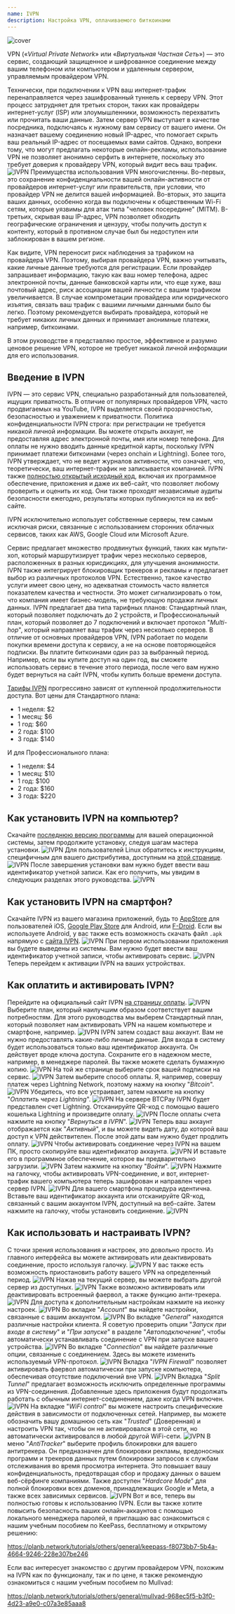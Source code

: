 ```yaml
---
name: IVPN
description: Настройка VPN, оплачиваемого биткоинами
---
```

![cover](assets/cover.webp)

VPN («*Virtual Private Network*» или «*Виртуальная Частная Сеть*») — это сервис, создающий защищенное и шифрованное соединение между вашим телефоном или компьютером и удаленным сервером, управляемым провайдером VPN.

Технически, при подключении к VPN ваш интернет-трафик перенаправляется через зашифрованный туннель к серверу VPN. Этот процесс затрудняет для третьих сторон, таких как провайдеры интернет-услуг (ISP) или злоумышленники, возможность перехватить или прочитать ваши данные. Затем сервер VPN выступает в качестве посредника, подключаясь к нужному вам сервису от вашего имени. Он назначает вашему соединению новый IP-адрес, что помогает скрыть ваш реальный IP-адрес от посещаемых вами сайтов. Однако, вопреки тому, что могут предлагать некоторые онлайн-рекламы, использование VPN не позволяет анонимно серфить в интернете, поскольку это требует доверия к провайдеру VPN, который видит весь ваш трафик.
![IVPN](assets/fr/01.webp)
Преимущества использования VPN многочисленны. Во-первых, это сохранение конфиденциальности вашей онлайн-активности от провайдеров интернет-услуг или правительств, при условии, что провайдер VPN не делится вашей информацией. Во-вторых, это защита ваших данных, особенно когда вы подключены к общественным Wi-Fi сетям, которые уязвимы для атак типа "человек посередине" (MITM). В-третьих, скрывая ваш IP-адрес, VPN позволяет обходить географические ограничения и цензуру, чтобы получить доступ к контенту, который в противном случае был бы недоступен или заблокирован в вашем регионе.

Как видите, VPN переносит риск наблюдения за трафиком на провайдера VPN. Поэтому, выбирая провайдера VPN, важно учитывать, какие личные данные требуются для регистрации. Если провайдер запрашивает информацию, такую как ваш номер телефона, адрес электронной почты, данные банковской карты или, что еще хуже, ваш почтовый адрес, риск ассоциации вашей личности с вашим трафиком увеличивается. В случае компрометации провайдера или юридического изъятия, связать ваш трафик с вашими личными данными было бы легко. Поэтому рекомендуется выбирать провайдера, который не требует никаких личных данных и принимает анонимные платежи, например, биткоинами.

В этом руководстве я представляю простое, эффективное и разумно ценовое решение VPN, которое не требует никакой личной информации для его использования.

## Введение в IVPN

IVPN — это сервис VPN, специально разработанный для пользователей, ищущих приватность. В отличие от популярных провайдеров VPN, часто продвигаемых на YouTube, IVPN выделяется своей прозрачностью, безопасностью и уважением к приватности.
Политика конфиденциальности IVPN строга: при регистрации не требуется никакой личной информации. Вы можете открыть аккаунт, не предоставляя адрес электронной почты, имя или номер телефона. Для оплаты не нужно вводить данные кредитной карты, поскольку IVPN принимает платежи биткоинами (через onchain и Lightning). Более того, IVPN утверждает, что не ведет журналов активности, что означает, что, теоретически, ваш интернет-трафик не записывается компанией.
IVPN также [полностью открытый исходный код](https://github.com/ivpn), включая их программное обеспечение, приложения и даже их веб-сайт, что позволяет любому проверить и оценить их код. Они также проходят независимые аудиты безопасности ежегодно, результаты которых публикуются на их веб-сайте.

IVPN исключительно использует собственные серверы, тем самым исключая риски, связанные с использованием сторонних облачных сервисов, таких как AWS, Google Cloud или Microsoft Azure.

Сервис предлагает множество продвинутых функций, таких как мульти-хоп, который маршрутизирует трафик через несколько серверов, расположенных в разных юрисдикциях, для улучшения анонимности. IVPN также интегрирует блокировщик трекеров и рекламы и предлагает выбор из различных протоколов VPN.
Естественно, такое качество услуги имеет свою цену, но адекватная стоимость часто является показателем качества и честности. Это может сигнализировать о том, что компания имеет бизнес-модель, не требующую продажи личных данных. IVPN предлагает два типа тарифных планов: Стандартный план, который позволяет подключать до 2 устройств, и Профессиональный план, который позволяет до 7 подключений и включает протокол "*Multi-hop*", который направляет ваш трафик через несколько серверов.
В отличие от основных провайдеров VPN, IVPN работает по модели покупки времени доступа к сервису, а не на основе повторяющейся подписки. Вы платите биткоинами один раз за выбранный период. Например, если вы купите доступ на один год, вы сможете использовать сервис в течение этого периода, после чего вам нужно будет вернуться на сайт IVPN, чтобы купить больше времени доступа.

[Тарифы IVPN](https://www.ivpn.net/en/pricing/) прогрессивно зависят от купленной продолжительности доступа. Вот цены для Стандартного плана:
- 1 неделя: $2
- 1 месяц: $6
- 1 год: $60
- 2 года: $100
- 3 года: $140

И для Профессионального плана:
- 1 неделя: $4
- 1 месяц: $10
- 1 год: $100
- 2 года: $160
- 3 года: $220

## Как установить IVPN на компьютер?
Скачайте [последнюю версию программы](https://www.ivpn.net/en/apps-windows/) для вашей операционной системы, затем продолжите установку, следуя шагам мастера установки. ![IVPN](assets/notext/02.webp)
Для пользователей Linux обратитесь к инструкциям, специфичным для вашего дистрибутива, доступным на [этой странице](https://www.ivpn.net/en/apps-linux/).
![IVPN](assets/notext/03.webp)
После завершения установки вам нужно будет ввести ваш идентификатор учетной записи. Как его получить, мы увидим в следующих разделах этого руководства.
![IVPN](assets/notext/04.webp)
## Как установить IVPN на смартфон?

Скачайте IVPN из вашего магазина приложений, будь то [AppStore](https://apps.apple.com/us/app/ivpn-secure-vpn-for-privacy/id1193122683) для пользователей iOS, [Google Play Store](https://play.google.com/store/apps/details?id=net.ivpn.client) для Android, или [F-Droid](https://f-droid.org/en/packages/net.ivpn.client). Если вы используете Android, у вас также есть возможность скачать файл `.apk` напрямую с [сайта IVPN](https://www.ivpn.net/en/apps-android/).
![IVPN](assets/notext/05.webp)
При первом использовании приложения вы будете выведены из системы. Вам нужно будет ввести ваш идентификатор учетной записи, чтобы активировать сервис.
![IVPN](assets/notext/06.webp)
Теперь перейдем к активации IVPN на ваших устройствах.

## Как оплатить и активировать IVPN?

Перейдите на официальный сайт IVPN [на страницу оплаты](https://www.ivpn.net/en/pricing/).
![IVPN](assets/notext/07.webp)
Выберите план, который наилучшим образом соответствует вашим потребностям. Для этого руководства мы выберем Стандартный план, который позволяет нам активировать VPN на нашем компьютере и смартфоне, например.
![IVPN](assets/notext/08.webp)
IVPN затем создаст ваш аккаунт. Вам не нужно предоставлять какие-либо личные данные. Для входа в систему будет использоваться только ваш идентификатор аккаунта. Он действует вроде ключа доступа. Сохраните его в надежном месте, например, в менеджере паролей. Вы также можете сделать бумажную копию. ![IVPN](assets/notext/09.webp)
На той же странице выберите срок вашей подписки на сервис.
![IVPN](assets/notext/10.webp)
Затем выберите способ оплаты. Я, например, совершу платеж через Lightning Network, поэтому нажму на кнопку "*Bitcoin*".
![IVPN](assets/notext/11.webp)
Убедитесь, что все устраивает, затем нажмите на кнопку "*Оплатить через Lightning*".
![IVPN](assets/notext/12.webp)
На сервере BTCPay IVPN будет представлен счет Lightning. Отсканируйте QR-код с помощью вашего кошелька Lightning и произведите оплату.
![IVPN](assets/notext/13.webp) После оплаты счета нажмите на кнопку "*Вернуться в IVPN*".
![IVPN](assets/notext/14.webp)
Теперь ваш аккаунт отображается как "*Активный*", и вы можете видеть дату, до которой ваш доступ к VPN действителен. После этой даты вам нужно будет продлить оплату.
![IVPN](assets/notext/15.webp)
Чтобы активировать соединение через IVPN на вашем ПК, просто скопируйте ваш идентификатор аккаунта.
![IVPN](assets/notext/16.webp)
И вставьте его в программное обеспечение, которое вы предварительно загрузили.
![IVPN](assets/notext/17.webp)
Затем нажмите на кнопку "*Войти*".
![IVPN](assets/notext/18.webp)
Нажмите на галочку, чтобы активировать VPN-соединение, и вот, интернет-трафик вашего компьютера теперь зашифрован и направлен через сервер IVPN.
![IVPN](assets/notext/19.webp)
Для вашего смартфона процедура идентична. Вставьте ваш идентификатор аккаунта или отсканируйте QR-код, связанный с вашим аккаунтом IVPN, доступный на веб-сайте. Затем нажмите на галочку, чтобы установить соединение.
![IVPN](assets/notext/20.webp)
## Как использовать и настраивать IVPN?

С точки зрения использования и настроек, это довольно просто. Из главного интерфейса вы можете активировать или деактивировать соединение, просто используя галочку.
![IVPN](assets/notext/21.webp)
У вас также есть возможность приостановить работу вашего VPN на определенный период.
![IVPN](assets/notext/22.webp)
Нажав на текущий сервер, вы можете выбрать другой сервер из доступных.
![IVPN](assets/notext/23.webp)
Также возможно активировать или деактивировать встроенный фаервол, а также функцию анти-трекера.
![IVPN](assets/notext/24.webp)
Для доступа к дополнительным настройкам нажмите на иконку настроек.
![IVPN](assets/notext/25.webp)
Во вкладке "*Account*" вы найдете настройки, связанные с вашим аккаунтом.
![IVPN](assets/notext/26.webp)
Во вкладке "*General*" находятся различные настройки клиента. Я советую проверить опции "*Запуск при входе в систему*" и "*При запуске*" в разделе "*Автоподключение*", чтобы автоматически устанавливать соединение с VPN при запуске вашего устройства.
![IVPN](assets/notext/27.webp)
Во вкладке "*Connection*" вы найдете различные опции, связанные с соединением. Здесь вы можете изменить используемый VPN-протокол.
![IVPN](assets/notext/28.webp) Вкладка "*IVPN Firewall*" позволяет активировать фаервол автоматически при запуске компьютера, обеспечивая отсутствие подключений вне VPN.
![IVPN](assets/notext/29.webp)
Вкладка "*Split Tunnel*" предлагает возможность исключить определенные программы из VPN-соединения. Добавленные здесь приложения будут продолжать работать с обычным интернет-соединением, даже когда VPN включен.
![IVPN](assets/notext/30.webp)
На вкладке "*WiFi control*" вы можете настроить специфические действия в зависимости от подключенных сетей. Например, вы можете обозначить вашу домашнюю сеть как "*Trusted*" (Доверенная) и настроить VPN так, чтобы он не активировался в этой сети, но автоматически активировался в любой другой WiFi-сети.
![IVPN](assets/notext/31.webp)
В меню "*AntiTracker*" выберите профиль блокировки для вашего антитрекера. Он предназначен для блокировки рекламы, вредоносных программ и трекеров данных путем блокировки запросов к службам отслеживания во время просмотра интернета. Это повышает вашу конфиденциальность, предотвращая сбор и продажу данных о вашем веб-сёрфинге компаниями. Также доступен "*Hardcore Mode*" для полной блокировки всех доменов, принадлежащих Google и Meta, а также всех зависимых сервисов.
![IVPN](assets/notext/32.webp)
Вот и все, теперь вы полностью готовы к использованию IVPN. Если вы также хотите повысить безопасность ваших онлайн-аккаунтов с помощью локального менеджера паролей, я приглашаю вас ознакомиться с нашим учебным пособием по KeePass, бесплатному и открытому решению:

https://planb.network/tutorials/others/general/keepass-f8073bb7-5b4a-4664-9246-228e307be246

Если вас интересует знакомство с другим провайдером VPN, похожим на IVPN как по функционалу, так и по цене, я также рекомендую ознакомиться с нашим учебным пособием по Mullvad:

https://planb.network/tutorials/others/general/mullvad-968ec5f5-b3f0-4d23-a9e0-c07a3e85aaa8
